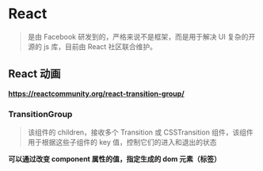 # React

> 是由 Facebook 研发到的，严格来说不是框架，而是用于解决 UI 复杂的开源的 js 库，目前由 React 社区联合维护。

## React 动画

**https://reactcommunity.org/react-transition-group/**

### TransitionGroup

> 该组件的 children，接收多个 Transition 或 CSSTransition 组件，该组件用于根据这些子组件的 key 值，控制它们的进入和退出的状态

**可以通过改变 component 属性的值，指定生成的 dom 元素（标签）**
